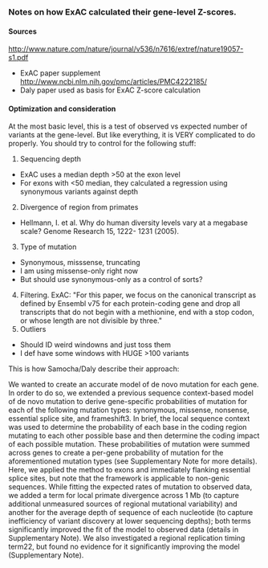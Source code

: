### Notes on how ExAC calculated their gene-level Z-scores.

#### Sources
http://www.nature.com/nature/journal/v536/n7616/extref/nature19057-s1.pdf
- ExAC paper supplement
http://www.ncbi.nlm.nih.gov/pmc/articles/PMC4222185/
- Daly paper used as basis for ExAC Z-score calculation

#### Optimization and consideration
At the most basic level, this is a test of observed vs expected number of variants at the gene-level. 
But like everything, it is VERY complicated to do properly. You should try to control for the following stuff:

1. Sequencing depth
  * ExAC uses a median depth >50 at the exon level
  * For exons with <50 median, they calculated a regression using synonymous variants against depth
2. Divergence of region from primates
  * Hellmann, I. et al. Why do human diversity levels vary at a megabase scale? Genome Research 15, 1222- 1231 (2005).
3. Type of mutation
  * Synonymous, misssense, truncating
  * I am using missense-only right now
  * But should use synonymous-only as a control of sorts?
4. Filtering. ExAC: "For this paper, we focus on the canonical transcript as defined by Ensembl v75 for each protein-coding gene and drop all transcripts that do not begin with a methionine, end with a stop codon, or whose length are not divisible by three."
5. Outliers
  * Should ID weird windowns and just toss them
  * I def have some windows with HUGE >100 variants

This is how Samocha/Daly describe their approach:

We wanted to create an accurate model of de novo mutation for each gene. In order to do so, we extended a previous sequence context-based model of de novo mutation to derive gene-specific probabilities of mutation for each of the following mutation types: synonymous, missense, nonsense, essential splice site, and frameshift3. In brief, the local sequence context was used to determine the probability of each base in the coding region mutating to each other possible base and then determine the coding impact of each possible mutation. These probabilities of mutation were summed across genes to create a per-gene probability of mutation for the aforementioned mutation types (see Supplementary Note for more details). Here, we applied the method to exons and immediately flanking essential splice sites, but note that the framework is applicable to non-genic sequences. While fitting the expected rates of mutation to observed data, we added a term for local primate divergence across 1 Mb (to capture additional unmeasured sources of regional mutational variability) and another for the average depth of sequence of each nucleotide (to capture inefficiency of variant discovery at lower sequencing depths); both terms significantly improved the fit of the model to observed data (details in Supplementary Note). We also investigated a regional replication timing term22, but found no evidence for it significantly improving the model (Supplementary Note).


